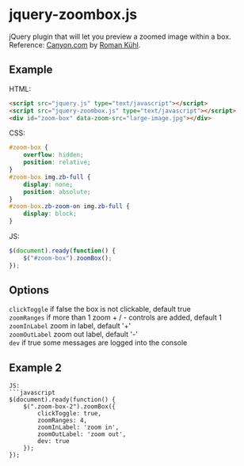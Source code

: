 jquery-zoombox.js
===========
jQuery plugin that will let you preview a zoomed image within a box.  
Reference: [Canyon.com](https://www.canyon.com/en/mountainbikes/bike.html?b=3665)
by [Roman Kühl](http://www.kuhl.pl).  

Example
---
HTML:    
```html
<script src="jquery.js" type="text/javascript"></script>  
<script src="jquery-zoombox.js" type="text/javascript"></script>
<div id="zoom-box" data-zoom-src="large-image.jpg"></div>
```  
CSS:    
```css
#zoom-box {
	overflow: hidden;
	position: relative;
}
#zoom-box img.zb-full {
	display: none;
	position: absolute;
}
#zoom-box.zb-zoom-on img.zb-full {
	display: block;
}
```  
JS:  
```javascript
$(document).ready(function() {
	$("#zoom-box").zoomBox();
});
```
Options
---
```clickToggle``` if false the box is not clickable, default true   
```zoomRanges``` if more than 1 zoom + / - controls are added, default 1   
```zoomInLabel``` zoom in label, default '+'   
```zoomOutLabel``` zoom out label, default '-'   
```dev``` if true some messages are logged into the console  

Example 2
---
```  
JS:  
```javascript
$(document).ready(function() {
	$(".zoom-box-2").zoomBox({
		clickToggle: true,
		zoomRanges: 4,
		zoomInLabel: 'zoom in',
		zoomOutLabel: 'zoom out',
		dev: true
	});
});
```
